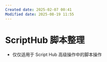 ```yaml
---
Created date: 2025-02-07 00:41
Modified date: 2025-08-19 11:55
---
```

# ScriptHub 脚本整理

- 仅仅适用于 Script Hub 高级操作中的脚本操作 
